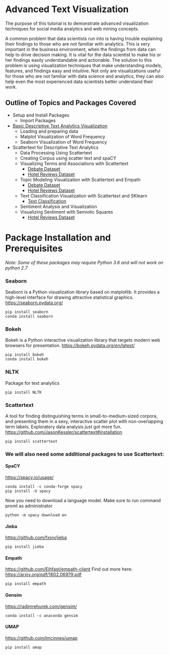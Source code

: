 # Advanced Text Visualization

The purpose of this tutorial is to demonstrate advanced visualization techniques for social media analytics and web mining concepts.

A common problem that data scientists run into is having trouble explaining their findings to those who are not familiar with analytics.
This is very important in the business environment, when the findings from data can help to drive decision making. It is vital for the data scientist to make his or her findings easily understandable and actionable. The solution to this problem is using visualization techniques that make understanding models, features, and findings easy and intuitive. Not only are visualizations useful for those who are not familiar with data science and analytics, they can also help even the most experienced data scientists better understand their work.

## Outline of Topics and Packages Covered
* Setup and Install Packages
  * Import Packages
* <a href="https://github.com/nminshew5/670_Advanced_Text_Visualization/blob/master/Basic%20Descriptive%20Text%20Analytics%20Visualization.ipynb" title="Basic Descriptive Text Analytics Visualization"> Basic Descriptive Text Analytics Visualization</a>
  * Loading and preparing data
  * Matplot Visualization of Word Frequency
  * Seaborn Visualization of Word Frequency
* Scattertext for Descriptive Text Analytics
  * Data Processing Using Scattertext
  * Creating Corpus using scatter text and spaCY
  * Visualizing Terms and Associations with Scattertext
    * <a href="https://github.com/nminshew5/670_Advanced_Text_Visualization/blob/master/Debate_Data_Scattertext.ipynb" title="Debate Dataset"> Debate Dataset </a>
    * <a href="https://github.com/nminshew5/670_Advanced_Text_Visualization/blob/master/Hotel_Reviews_Scatter_Text.ipynb" title="Hotel Reviews"> Hotel Reviews Dataset</a>
  * Topic Modeling Visualization with Scattertext and Empath
    * <a href="https://github.com/nminshew5/670_Advanced_Text_Visualization/blob/master/Debate_Data_Scattertext.ipynb" title="Debate Dataset"> Debate Dataset </a>
    * <a href="https://github.com/nminshew5/670_Advanced_Text_Visualization/blob/master/Hotel_Reviews_Scatter_Text.ipynb" title="Hotel Reviews"> Hotel Reviews Dataset</a>
  * Text Classification Visualization with Scattertext and SKlearn
    * <a href="https://github.com/nminshew5/670_Advanced_Text_Visualization/blob/master/Text%20Classification%20Weights.ipynb" title="Text Classification"> Text Classification </a>
  * Sentiment Analysis and Visualization
  * Visualizing Sentiment with Semiotic Squares
    * <a href="https://github.com/nminshew5/670_Advanced_Text_Visualization/blob/master/Hotel_Reviews_Scatter_Text.ipynb" title="Hotel Reviews"> Hotel Reviews Dataset</a>

# Package Installation and Prerequisites
*Note: Some of these packages may require Python 3.6 and will not work on python 2.7*
### Seaborn
Seaborn is a Python visualization library based on matplotlib. It provides a high-level interface for drawing attractive statistical graphics.
https://seaborn.pydata.org/
  ```
  pip install seaborn
  conda install seaborn
  ```
### Bokeh
Bokeh is a Python interactive visualization library that targets modern web browsers for presentation.
https://bokeh.pydata.org/en/latest/
```
pip install bokeh
conda install bokeh
```
### NLTK
Package for text analytics
```
pip install NLTK
```
### Scattertext
A tool for finding distinguishing terms in small-to-medium-sized corpora, and presenting them in a sexy, interactive scatter plot with non-overlapping term labels. Exploratory data analysis just got more fun.
https://github.com/JasonKessler/scattertext#installation
```
pip install scattertext
```
### We will also need some additional packages to use Scattertext:
#### SpaCY
https://spacy.io/usage/
```
conda install -c conda-forge spacy
pip install -U spacy
```
Now you need to download a language model. Make sure to run command promt as administrator
```
python -m spacy download en
```
#### Jieba
https://github.com/fxsjy/jieba
```
pip install jieba
```
#### Empath
https://github.com/Ejhfast/empath-client
Find out more here: https://arxiv.org/pdf/1602.06979.pdf
```
pip install empath
```
#### Gensim
https://radimrehurek.com/gensim/
```
conda install -c anaconda gensim
```
#### UMAP
https://github.com/lmcinnes/umap
```
pip install umap
```  

